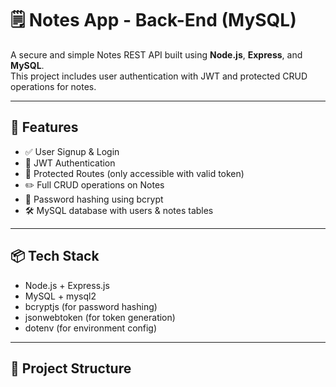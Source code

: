 # 🗒️ Notes App - Back-End (MySQL)

A secure and simple Notes REST API built using **Node.js**, **Express**, and **MySQL**.  
This project includes user authentication with JWT and protected CRUD operations for notes.

---

## 🚀 Features

- ✅ User Signup & Login
- 🔐 JWT Authentication
- 🔐 Protected Routes (only accessible with valid token)
- ✏️ Full CRUD operations on Notes
- 🧂 Password hashing using bcrypt
- 🛠️ MySQL database with users & notes tables

---

## 📦 Tech Stack

- Node.js + Express.js
- MySQL + mysql2
- bcryptjs (for password hashing)
- jsonwebtoken (for token generation)
- dotenv (for environment config)

---

## 📁 Project Structure

